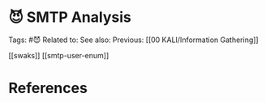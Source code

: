 # 😈 SMTP Analysis

Tags: #😈
Related to: 
See also: 
Previous: [[00 KALI/Information Gathering]]

[[swaks]]
[[smtp-user-enum]]

# References
